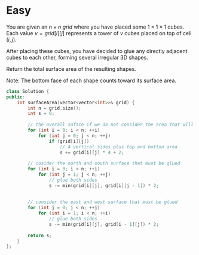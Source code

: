 # Easy

You are given an $n \times n$ $grid$ where you have placed some $1 \times 1 \times 1$ cubes. Each value $v = grid[i] [j]$ represents a tower of $v$ cubes placed on top of cell $(i, j)$.

After placing these cubes, you have decided to glue any directly adjacent cubes to each other, forming several irregular 3D shapes.

Return the total surface area of the resulting shapes.

Note: The bottom face of each shape counts toward its surface area.

```cpp
class Solution {
public:
    int surfaceArea(vector<vector<int>>& grid) {
        int n = grid.size();
        int s = 0;
        
        // the overall suface if we do not consider the area that will be glued.
        for (int i = 0; i < n; ++i)
            for (int j = 0; j < n; ++j)
                if (grid[i][j])
                    // 4 vertical sides plus top and botton area
                    s += grid[i][j] * 4 + 2;
        
        // cosider the north and south surface that must be glued
        for (int i = 0; i < n; ++i)
            for (int j = 1; j < n; ++j)
                // glue both sides
                s -= min(grid[i][j], grid[i][j - 1]) * 2;
        
         
        // consider the east and west surface that must be glued
        for (int j = 0; j < n; ++j)
            for (int i = 1; i < n; ++i)
                // glue both sides
                s -= min(grid[i][j], grid[i - 1][j]) * 2;
        
        return s;
    }
};
```
